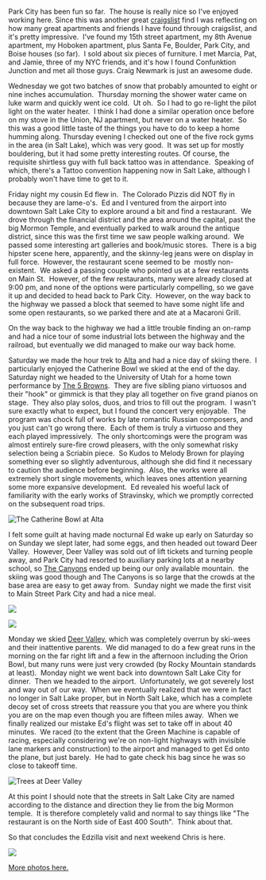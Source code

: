 Park City has been fun so far.  The house is really nice so I've enjoyed working here. Since this was another great [craigslist](http://www.craigslist.org) find I was reflecting on how many great apartments and friends I have found through craigslist, and it's pretty impressive.  I've found my 15th street apartment, my 8th Avenue apartment, my Hoboken apartment, plus Santa Fe, Boulder, Park City, and Boise houses (so far).  I sold about six pieces of furniture. I met Marcia, Pat, and Jamie, three of my NYC friends, and it's how I found Confunktion Junction and met all those guys. Craig Newmark is just an awesome dude.

Wednesday we got two batches of snow that probably amounted to eight or nine inches accumulation.  Thursday morning the shower water came on luke warm and quickly went ice cold.  Ut oh.  So I had to go re-light the pilot light on the water heater.  I think I had done a similar operation once before on my stove in the Union, NJ apartment, but never on a water heater.  So this was a good little taste of the things you have to do to keep a home humming along. Thursday evening I checked out one of the five rock gyms in the area (in Salt Lake), which was very good.  It was set up for mostly bouldering, but it had some pretty interesting routes. Of course, the requisite shirtless guy with full back tattoo was in attendance.  Speaking of which, there's a Tattoo convention happening now in Salt Lake, although I probably won't have time to get to it.

Friday night my cousin Ed flew in.  The Colorado Pizzis did NOT fly in because they are lame-o's.  Ed and I ventured from the airport into downtown Salt Lake City to explore around a bit and find a restaurant.  We drove through the financial district and the area around the capital, past the big Mormon Temple, and eventually parked to walk around the antique district, since this was the first time we saw people walking around.  We passed some interesting art galleries and book/music stores.  There is a big hipster scene here, apparently, and the skinny-leg jeans were on display in full force.  However, the restaurant scene seemed to be  mostly non-existent.  We asked a passing couple who pointed us at a few restaurants on Main St.  However, of the few restaurants, many were already closed at 9:00 pm, and none of the options were particularly compelling, so we gave it up and decided to head back to Park City.  However, on the way back to the highway we passed a block that seemed to have some night life and some open restaurants, so we parked there and ate at a Macaroni Grill.

On the way back to the highway we had a little trouble finding an on-ramp and had a nice tour of some industrial lots between the highway and the railroad, but eventually we did managed to make our way back home.

Saturday we made the hour trek to [Alta](http://www.alta.com) and had a nice day of skiing there.  I particularly enjoyed the Catherine Bowl we skied at the end of the day.  Saturday night we headed to the University of Utah for a home town performance by [The 5 Browns](http://www.the5browns.com/).  They are five sibling piano virtuosos and their "hook" or gimmick is that they play all together on five grand pianos on stage.  They also play solos, duos, and trios to fill out the program.  I wasn't sure exactly what to expect, but I found the concert very enjoyable.  The program was chock full of works by late romantic Russian composers, and you just can't go wrong there.  Each of them is truly a virtuoso and they each played impressively.  The only shortcomings were the program was almost entirely sure-fire crowd pleasers, with the only somewhat risky selection being a Scriabin piece.  So Kudos to Melody Brown for playing something ever so slightly adventurous, although she did find it necessary to caution the audience before beginning.  Also, the works were all extremely short single movements, which leaves ones attention yearning some more expansive development.  Ed revealed his woeful lack of familiarity with the early works of Stravinsky, which we promptly corrected on the subsequent road trips.

![The Catherine Bowl at Alta](/photos/park_city_2008/066_alta_catherine_bowl.jpg)

I felt some guilt at having made nocturnal Ed wake up early on Saturday so on Sunday we slept later, had some eggs, and then headed out toward Deer Valley.  However, Deer Valley was sold out of lift tickets and turning people away, and Park City had resorted to auxiliary parking lots at a nearby school, so [The Canyons](http://thecanyons.com/) ended up being our only available mountain.  the skiing was good though and The Canyons is so large that the crowds at the base area are easy to get away from.  Sunday night we made the first visit to Main Street Park City and had a nice meal.

![](/photos/park_city_2008/070_ed_breakfast.jpg)

![](/photos/park_city_2008/080_dinner_park_city.jpg)

Monday we skied [Deer Valley](http://www.deervalley.com/), which was completely overrun by ski-wees and their inattentive parents.  We did managed to do a few great runs in the morning on the far right lift and a few in the afternoon including the Orion Bowl, but many runs were just very crowded (by Rocky Mountain standards at least).  Monday night we went back into downtown Salt Lake City for dinner.  Then we headed to the airport.  Unfortunately, we got severely lost and way out of our way.  When we eventually realized that we were in fact no longer in Salt Lake proper, but in North Salt Lake, which has a complete decoy set of cross streets that reassure you that you are where you think you are on the map even though you are fifteen miles away.  When we finally realized our mistake Ed's flight was set to take off in about 40 minutes.  We raced (to the extent that the Green Machine is capable of racing, especially considering we're on non-light highways with invisible lane markers and construction) to the airport and managed to get Ed onto the plane, but just barely.  He had to gate check his bag since he was so close to takeoff time.

![Trees at Deer Valley](/photos/park_city_2008/084_deer_valley_trees.jpg)

At this point I should note that the streets in Salt Lake City are named according to the distance and direction they lie from the big Mormon temple.  It is therefore completely valid and normal to say things like "The restaurant is on the North side of East 400 South".  Think about that.

So that concludes the Edzilla visit and next weekend Chris is here.

![](/photos/park_city_2008/092_deer_valley_lift_shadow.jpg)

[More photos here.](http://peterlyons.com/app/photos?gallery=park_city_2008)